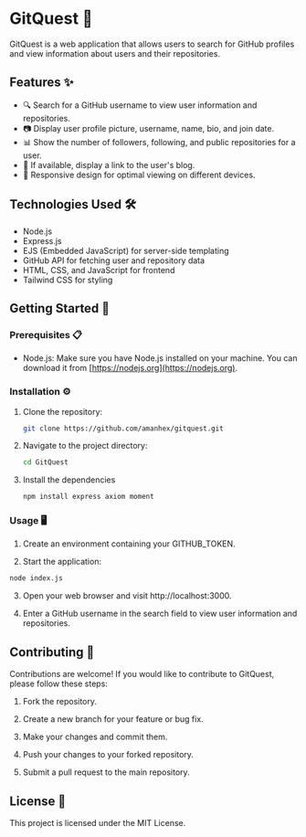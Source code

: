 # GitQuest 🚀

GitQuest is a web application that allows users to search for GitHub profiles and view information about users and their repositories.

## Features ✨

- 🔍 Search for a GitHub username to view user information and repositories.
- 📷 Display user profile picture, username, name, bio, and join date.
- 📊 Show the number of followers, following, and public repositories for a user.
- 🔗 If available, display a link to the user's blog.
- 📱 Responsive design for optimal viewing on different devices.

## Technologies Used 🛠️

- Node.js
- Express.js
- EJS (Embedded JavaScript) for server-side templating
- GitHub API for fetching user and repository data
- HTML, CSS, and JavaScript for frontend
- Tailwind CSS for styling

## Getting Started 🚀

### Prerequisites 📋

- Node.js: Make sure you have Node.js installed on your machine. You can download it from [https://nodejs.org](https://nodejs.org).

### Installation ⚙️

1. Clone the repository:

   ```bash
   git clone https://github.com/amanhex/gitquest.git
   ```
2. Navigate to the project directory:

   ```bash
   cd GitQuest
   ```
3. Install the dependencies

   ```bash
   npm install express axiom moment
   ```
### Usage 🖥️
1. Create an environment containing your GITHUB_TOKEN.

2. Start the application:

```bash
node index.js
```
3. Open your web browser and visit http://localhost:3000.

4. Enter a GitHub username in the search field to view user information and repositories.

## Contributing 🤝

Contributions are welcome! If you would like to contribute to GitQuest, please follow these steps:

1. Fork the repository.

2. Create a new branch for your feature or bug fix.

3. Make your changes and commit them.

4. Push your changes to your forked repository.

5. Submit a pull request to the main repository.

## License 📄
This project is licensed under the MIT License.
